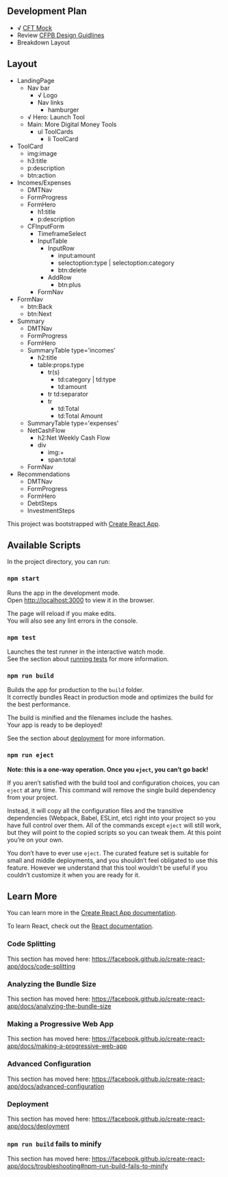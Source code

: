 ## Development Plan

- √ [CFT Mock](./CFT_Mock.pdf)
- Review [CFPB Design Guidlines](https://cfpb.github.io/design-manual/)
- Breakdown Layout

## Layout

- LandingPage
  - Nav bar
    - √ Logo
    - Nav links
      - hamburger
  - √ Hero: Launch Tool
  - Main: More Digital Money Tools
    - ul ToolCards
      - li ToolCard
- ToolCard
  - img:image
  - h3:title
  - p:description
  - btn:action
- Incomes/Expenses
  - DMTNav
  - FormProgress
  - FormHero
    - h1:title
    - p:description
  - CFInputForm
    - TimeframeSelect
    - InputTable
      - InputRow
        - input:amount
        - selectoption:type | selectoption:category
        - btn:delete
      - AddRow
        - btn:plus
    - FormNav
- FormNav
  - btn:Back
  - btn:Next
- Summary
  - DMTNav
  - FormProgress
  - FormHero
  - SummaryTable type='incomes'
    - h2:title
    - table:props.type
      - tr(s)
        - td:category | td:type
        - td:amount
      - tr
        td:separator
      - tr
        - td:Total
        - td:Total Amount
  - SummaryTable type='expenses'
  - NetCashFlow
    - h2:Net Weekly Cash Flow
    - div
      - img:+
      - span:total
  - FormNav
- Recommendations
  - DMTNav
  - FormProgress
  - FormHero
  - DebtSteps
  - InvestmentSteps

This project was bootstrapped with [Create React App](https://github.com/facebook/create-react-app).

## Available Scripts

In the project directory, you can run:

### `npm start`

Runs the app in the development mode.<br>
Open [http://localhost:3000](http://localhost:3000) to view it in the browser.

The page will reload if you make edits.<br>
You will also see any lint errors in the console.

### `npm test`

Launches the test runner in the interactive watch mode.<br>
See the section about [running tests](https://facebook.github.io/create-react-app/docs/running-tests) for more information.

### `npm run build`

Builds the app for production to the `build` folder.<br>
It correctly bundles React in production mode and optimizes the build for the best performance.

The build is minified and the filenames include the hashes.<br>
Your app is ready to be deployed!

See the section about [deployment](https://facebook.github.io/create-react-app/docs/deployment) for more information.

### `npm run eject`

**Note: this is a one-way operation. Once you `eject`, you can’t go back!**

If you aren’t satisfied with the build tool and configuration choices, you can `eject` at any time. This command will remove the single build dependency from your project.

Instead, it will copy all the configuration files and the transitive dependencies (Webpack, Babel, ESLint, etc) right into your project so you have full control over them. All of the commands except `eject` will still work, but they will point to the copied scripts so you can tweak them. At this point you’re on your own.

You don’t have to ever use `eject`. The curated feature set is suitable for small and middle deployments, and you shouldn’t feel obligated to use this feature. However we understand that this tool wouldn’t be useful if you couldn’t customize it when you are ready for it.

## Learn More

You can learn more in the [Create React App documentation](https://facebook.github.io/create-react-app/docs/getting-started).

To learn React, check out the [React documentation](https://reactjs.org/).

### Code Splitting

This section has moved here: https://facebook.github.io/create-react-app/docs/code-splitting

### Analyzing the Bundle Size

This section has moved here: https://facebook.github.io/create-react-app/docs/analyzing-the-bundle-size

### Making a Progressive Web App

This section has moved here: https://facebook.github.io/create-react-app/docs/making-a-progressive-web-app

### Advanced Configuration

This section has moved here: https://facebook.github.io/create-react-app/docs/advanced-configuration

### Deployment

This section has moved here: https://facebook.github.io/create-react-app/docs/deployment

### `npm run build` fails to minify

This section has moved here: https://facebook.github.io/create-react-app/docs/troubleshooting#npm-run-build-fails-to-minify
